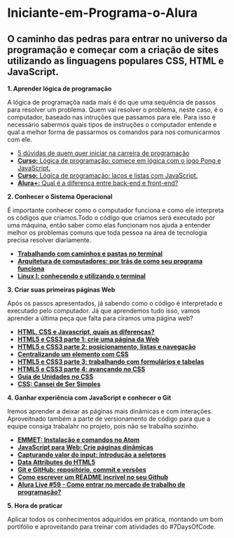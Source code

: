 # Iniciante-em-Programa-o-Alura

## O caminho das pedras para entrar no universo da programação e começar com a criação de sites utilizando as linguagens populares CSS, HTML e JavaScript.

**1. Aprender lógica de programação**

A lógica de programaçõa nada mais é do que uma sequência de passos para resolver um problema. Quem vai resolver o problema, neste caso, é o computador, baseado nas intruções que passamos para ele. Para isso é necessário sabermos quais tipos de instruções o computador entende e qual a melhor forma de passarmos os comandos para nos comunicarmos com ele.

- [5 dúvidas de quem quer iniciar na carreira de programação](https://cursos.alura.com.br/formacao-programacao?preRequirementFrom=js-backend)
- [**Curso:** Lógica de programação: comece em lógica com o jogo Pong e JavaScript.](https://cursos.alura.com.br/course/pong-javascript)
- [**Curso:** Lógica de programação: laços e listas com JavaScript.](https://cursos.alura.com.br/course/javascript-listas-lacos)
- [**Alura+:** Qual é a diferença entre back-end e front-end?](https://cursos.alura.com.br/extra/alura-mais/qual-e-a-diferenca-entre-back-end-e-front-end--c174)

**2. Conhecer o Sistema Operacional**

É importante conhecer como o computador funciona e como ele interpreta os códigos que criamos.Todo o código que criamos será executado por uma máquina, então saber como elas funcionam nos ajuda a entender melhor os problemas comuns que toda pessoa na área de tecnologia precisa resolver diariamente.

- [**Trabalhando com caminhos e pastas no terminal**](https://www.alura.com.br/artigos/trabalhando-com-caminhos-e-pastas-no-terminal)
- [**Arquitetura de computadores: por trás de como seu programa funciona**](https://cursos.alura.com.br/course/arquitetura-computadores-funcionamento-programa)
- [**Linux I: conhecendo e utilizando o terminal**](https://cursos.alura.com.br/course/linux-ubuntu)

**3. Criar suas primeiras páginas Web**

Após os passos apresentados, já sabendo como o código é interpretado e executado pelo computador. Já que aprendemos tudo isso, vamos aprender a última peça que falta para ciramos uma página web?

- [**HTML, CSS e Javascript, quais as diferenças?**](https://www.alura.com.br/artigos/html-css-e-js-definicoes)
- [**HTML5 e CSS3 parte 1: crie uma página da Web**](https://cursos.alura.com.br/course/html5-css3-primeiros-passos)
- [**HTML5 e CSS3 parte 2: posicionamento, listas e navegação**](https://cursos.alura.com.br/course/html5-css3-posicionamento-listas-navegacao)
- [**Centralizando um elemento com CSS**](https://www.alura.com.br/artigos/centralizando-elementos-com-css)
- [**HTML5 e CSS3 parte 3: trabalhando com formulários e tabelas**](https://cursos.alura.com.br/course/html5-css3-formularios-tabelas)
- [**HTML5 e CSS3 parte 4: avançando no CSS**](https://cursos.alura.com.br/course/html5-css3-avancando-css)
- [**Guia de Unidades no CSS**](https://www.alura.com.br/artigos/guia-de-unidades-no-css)
- [**CSS: Cansei de Ser Simples**](https://cursos.alura.com.br/extra/hipsterstech/css-cansei-de-ser-simples-hipsters-09-a577)


**4. Ganhar experiência com JavaScript e conhecer o Git**

Iremos aprender a deixar as páginas mais dinâmicas e com interações. Aproveitnado também a parte de versionamento de código para que a equipe consiga trabalahr no projeto, pois não se trabalha sozinho.

- [**EMMET: Instalação e comandos no Atom**](https://cursos.alura.com.br/extra/alura-mais/emmet-instalacao-e-comandos-no-atom-c311)
- [**JavaScript para Web: Crie páginas dinâmicas**](https://cursos.alura.com.br/course/javascript-web-paginas-dinamicas)
- [**Capturando valor do input: introdução a seletores**](https://www.alura.com.br/artigos/capturando-valor-do-input-introducao-a-seletores)
- [**Data Attributes do HTML5**](https://cursos.alura.com.br/extra/alura-mais/data-attributes-do-html5-c109)
- [**Git e GitHub: repositório, commit e versões**](https://cursos.alura.com.br/course/git-github-repositorio-commit-versoes)
- [**Como escrever um README incrível no seu Github**](https://www.alura.com.br/artigos/escrever-bom-readme)
- [**Alura Live #59 - Como entrar no mercado de trabalho de programação?**](https://www.youtube.com/watch?v=wUX-tRMynHE&t=5s)

**5. Hora de praticar**

Aplicar todos os conhecimentos adquiridos em prática, montando um bom portifólio e aproveitando para treinar com atividades do #7DaysOfCode.

